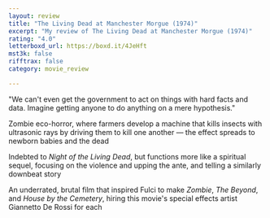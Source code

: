 ```yaml
---
layout: review
title: "The Living Dead at Manchester Morgue (1974)"
excerpt: "My review of The Living Dead at Manchester Morgue (1974)"
rating: "4.0"
letterboxd_url: https://boxd.it/4JeHft
mst3k: false
rifftrax: false
category: movie_review

---
```


"We can't even get the government to act on things with hard facts and data. Imagine getting anyone to do anything on a mere hypothesis."

Zombie eco-horror, where farmers develop a machine that kills insects with ultrasonic rays by driving them to kill one another — the effect spreads to newborn babies and the dead

Indebted to <i>Night of the Living Dead</i>, but functions more like a spiritual sequel, focusing on the violence and upping the ante, and telling a similarly downbeat story

An underrated, brutal film that inspired Fulci to make <i>Zombie</i>, <i>The Beyond</i>, and <i>House by the Cemetery</i>, hiring this movie's special effects artist Giannetto De Rossi for each